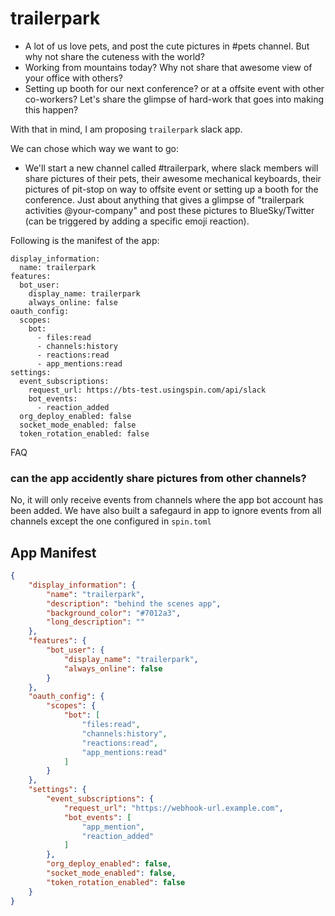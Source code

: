 # trailerpark

- A lot of us love pets, and post the cute pictures in #pets channel. But why not share the cuteness with the world? 
- Working from mountains today? Why not share that awesome view of your office with others?
- Setting up booth for our next conference? or at a offsite event with other co-workers? Let's share the glimpse of hard-work that goes into making this happen?

With that in mind, I am proposing `trailerpark` slack app. 

We can chose which way we want to go:

- We'll start a new channel called #trailerpark, where slack members will share pictures of their pets, their awesome mechanical keyboards, their pictures of pit-stop on way to offsite event or setting up a booth for the conference. Just about anything that gives a glimpse of "trailerpark activities @your-company" and post these pictures to BlueSky/Twitter (can be triggered by adding a specific emoji reaction). 

Following is the manifest of the app:

```
display_information:
  name: trailerpark
features:
  bot_user:
    display_name: trailerpark
    always_online: false
oauth_config:
  scopes:
    bot:
      - files:read
      - channels:history
      - reactions:read
      - app_mentions:read
settings:
  event_subscriptions:
    request_url: https://bts-test.usingspin.com/api/slack
    bot_events:
      - reaction_added
  org_deploy_enabled: false
  socket_mode_enabled: false
  token_rotation_enabled: false

```


FAQ

### can the app accidently share pictures from other channels?

No, it will only receive events from channels where the app bot account has been added. We have also built a safegaurd in app to ignore events from all channels except the one configured in `spin.toml`

## App Manifest

```json
{
    "display_information": {
        "name": "trailerpark",
        "description": "behind the scenes app",
        "background_color": "#7012a3",
        "long_description": ""
    },
    "features": {
        "bot_user": {
            "display_name": "trailerpark",
            "always_online": false
        }
    },
    "oauth_config": {
        "scopes": {
            "bot": [
                "files:read",
                "channels:history",
                "reactions:read",
                "app_mentions:read"
            ]
        }
    },
    "settings": {
        "event_subscriptions": {
            "request_url": "https://webhook-url.example.com",
            "bot_events": [
                "app_mention",
                "reaction_added"
            ]
        },
        "org_deploy_enabled": false,
        "socket_mode_enabled": false,
        "token_rotation_enabled": false
    }
}
```
